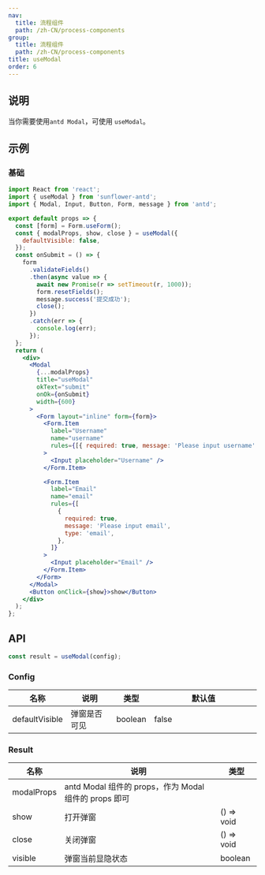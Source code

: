 ```yaml
---
nav:
  title: 流程组件
  path: /zh-CN/process-components
group:
  title: 流程组件
  path: /zh-CN/process-components
title: useModal
order: 6
---
```


## 说明

当你需要使用`antd Modal`，可使用 `useModal`。

## 示例

### 基础

```jsx
import React from 'react';
import { useModal } from 'sunflower-antd';
import { Modal, Input, Button, Form, message } from 'antd';

export default props => {
  const [form] = Form.useForm();
  const { modalProps, show, close } = useModal({
    defaultVisible: false,
  });
  const onSubmit = () => {
    form
      .validateFields()
      .then(async value => {
        await new Promise(r => setTimeout(r, 1000));
        form.resetFields();
        message.success('提交成功');
        close();
      })
      .catch(err => {
        console.log(err);
      });
  };
  return (
    <div>
      <Modal
        {...modalProps}
        title="useModal"
        okText="submit"
        onOk={onSubmit}
        width={600}
      >
        <Form layout="inline" form={form}>
          <Form.Item
            label="Username"
            name="username"
            rules={[{ required: true, message: 'Please input username' }]}
          >
            <Input placeholder="Username" />
          </Form.Item>

          <Form.Item
            label="Email"
            name="email"
            rules={[
              {
                required: true,
                message: 'Please input email',
                type: 'email',
              },
            ]}
          >
            <Input placeholder="Email" />
          </Form.Item>
        </Form>
      </Modal>
      <Button onClick={show}>show</Button>
    </div>
  );
};
```

## API

```js
const result = useModal(config);
```

### Config

<table>
  <thead>
    <tr>
      <th>名称</th>
      <th>说明</th>
      <th>类型</th>
      <th width="200px">默认值</th>
    </tr>
  </thead>
  <tbody>
    <tr>
      <td>defaultVisible</td>
      <td>弹窗是否可见</td>
      <td>boolean</td>
      <td>false</td>
    </tr>
  </tbody>
</table>

### Result

<table>
  <thead>
    <tr>
      <th>名称</th>
      <th>说明</th>
      <th>类型</th>
    </tr>
  </thead>
  <tbody>
    <tr>
      <td>modalProps</td>
      <td>antd Modal 组件的 props，作为 Modal 组件的 props 即可</td>
      <td></td>
    </tr>
    <tr>
      <td>show</td>
      <td>打开弹窗</td>
      <td>() => void</td>
    </tr>
    <tr>
      <td>close</td>
      <td>关闭弹窗</td>
      <td>() => void</td>
    </tr>
    <tr>
      <td>visible</td>
      <td>弹窗当前显隐状态</td>
      <td>boolean</td>
    </tr>
  </tbody>
</table>
